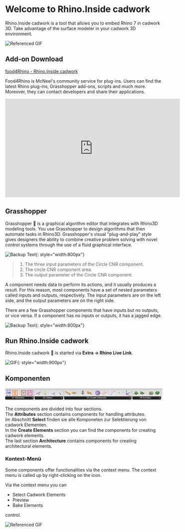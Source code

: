 # Welcome to Rhino.Inside cadwork


Rhino.Inside cadwork is a tool that allows you to embed Rhino 7 in cadwork 3D. Take advantage of the surface modeler in your cadwork 3D environment. 


![Referenced GIF](img/beams_curve.gif "beams curve")

## Add-on Download

[food4Rhino - Rhino.Inside cadwork](https://www.food4rhino.com/en/app/rhinoinside-cadwork-3d?lang=de)

Food4Rhino is McNeel's community service for plug-ins. Users can find the latest Rhino plug-ins, Grasshopper add-ons, scripts and much more. Moreover, they can contact developers and share their applications.

<iframe width="560" height="315" src="https://www.youtube.com/embed/vBh1UHg6ZHQ" title="YouTube video player" frameborder="0" allow="accelerometer; autoplay; clipboard-write; encrypted-media; gyroscope; picture-in-picture" allowfullscreen></iframe>

## Grasshopper

Grasshopper :cricket: is a graphical algorithm editor that integrates with Rhino3D modeling tools. You use Grasshopper to design algorithms that then automate tasks in Rhino3D.
Grasshopper's visual "plug-and-play" style gives designers the ability to combine creative problem solving with novel control systems through the use of a fluid graphical interface.

![Backup Text](img/process.png "https://modelab.gitbooks.io/grasshopper-primer/content/1-foundations/1-2/2_grasshopper-component-parts.html"){: style="width:800px"}

> 1. The three input parameters of the Circle CNR component.
> 2. The circle CNR component area.
> 3. The output parameter of the Circle CNR component.

A component needs data to perform its actions, and it usually produces a result. For this reason, most components have a set of nested parameters called inputs and outputs, respectively. The input parameters are on the left side, and the output parameters are on the right side.

There are a few Grasshopper components that have inputs but no outputs, or vice versa. If a component has no inputs or outputs, it has a jagged edge.

![Backup Text](img/components.png "https://modelab.gitbooks.io/grasshopper-primer/content/1-foundations/1-2/2_grasshopper-component-parts.html"){: style="width:800px"}

## Run Rhino.Inside cadwork

Rhino.Inside cadwork :rhinoceros: is started via **Extra -> Rhino Live Link**. 

![GIF](img/run.gif){: style="width:900px"}

## Komponenten

![Backup Text](img/comps.png "Components")

The components are divided into four sections. <br>
The **Attributes** section contains components for handling attributes.<br>
Im Abschnitt **Select** finden sie alle Komponeten zur Selektierung von cadwork Elementen. <br>
In the **Create Elements** section you can find the components for creating cadwork elements. <br>
The last section **Architecture** contains components for creating architectural elements. 

### Kontext-Menü

Some components offer functionalities via the context menu. The context menu is called up by right-clicking on the icon. <br>

Via the context menu you can

* Select Cadwork Elements
* Preview 
* Bake Elements <br>

control. 

![Referenced GIF](img/get_elements.gif "get cadwork elements")



